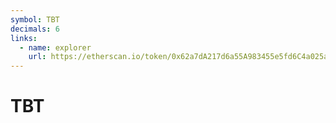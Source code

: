 ```yaml
---
symbol: TBT
decimals: 6
links:
  - name: explorer
    url: https://etherscan.io/token/0x62a7dA217d6a55A983455e5fd6C4a025aC786879
---
```


# TBT

